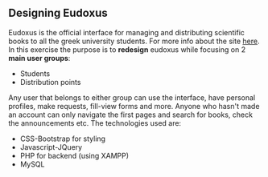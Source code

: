 ## Designing Eudoxus

Eudoxus is the official interface for managing and distributing scientific books to all the greek university students. For more info about the site [here](https://eudoxus.gr/). In this exercise the purpose is to **redesign** eudoxus while focusing on 2 **main user groups**:
- Students
- Distribution points

Any user that belongs to either group can use the interface, have personal profiles, make requests, fill-view forms and more. Anyone who hasn't made an account can only navigate the first pages and search for books, check the announcements etc. The technologies used are:
- CSS-Bootstrap for styling
- Javascript-JQuery
- PHP for backend (using XAMPP)
- MySQL
